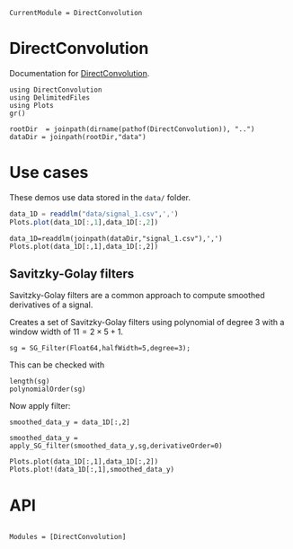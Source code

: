```@meta
CurrentModule = DirectConvolution
```

# DirectConvolution

Documentation for [DirectConvolution](https://github.com/vincent-picaud/DirectConvolution.jl).
```@setup session_1
using DirectConvolution
using DelimitedFiles
using Plots
gr()

rootDir  = joinpath(dirname(pathof(DirectConvolution)), "..")
dataDir = joinpath(rootDir,"data")

```

# Use cases

These demos use data stored in the `data/` folder.


```julia
data_1D = readdlm("data/signal_1.csv",',')
Plots.plot(data_1D[:,1],data_1D[:,2])
```

```@example session_1
data_1D=readdlm(joinpath(dataDir,"signal_1.csv"),',')
Plots.plot(data_1D[:,1],data_1D[:,2])
```

## Savitzky-Golay filters

Savitzky-Golay filters are a common approach to compute smoothed
derivatives of a signal.

Creates a set of Savitzky-Golay filters using polynomial of degree $3$
with a window width of $11=2\times 5+1$.


```@example session_1
sg = SG_Filter(Float64,halfWidth=5,degree=3);
```

This can be checked with 

```@repl session_1
length(sg)
polynomialOrder(sg)
```

Now apply filter:
```@example session_1
smoothed_data_y = data_1D[:,2]

smoothed_data_y = apply_SG_filter(smoothed_data_y,sg,derivativeOrder=0)

Plots.plot(data_1D[:,1],data_1D[:,2])
Plots.plot!(data_1D[:,1],smoothed_data_y)
```

# API


```@index
```

```@autodocs
Modules = [DirectConvolution]
```
